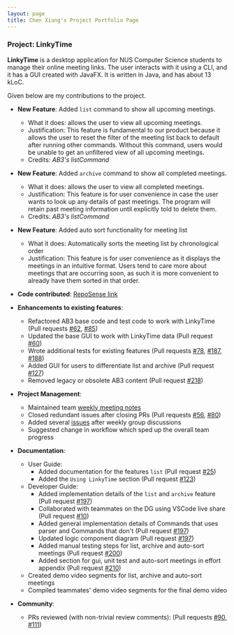 ```yaml
---
layout: page
title: Chen Xiang's Project Portfolio Page
---
```


### Project: LinkyTime

**LinkyTime** is a desktop application for NUS Computer Science students to manage their online meeting links. The user interacts with it using a CLI, and it has a GUI created with JavaFX. It is written in Java, and has about 13 kLoC.

Given below are my contributions to the project.

* **New Feature**: Added `list` command to show all upcoming meetings.
    * What it does: allows the user to view all upcoming meetings.
    * Justification: This feature is fundamental to our product because it allows the user to reset the filter of the meeting list back to default after running other commands. Without this command, users would be unable to get an unfiltered view of all upcoming meetings.
    * Credits: *AB3's listCommand*

* **New Feature**: Added `archive` command to show all completed meetings.
    * What it does: allows the user to view all completed meetings.
    * Justification: This feature is for user convenience in case the user wants to look up any details of past meetings. The program will retain past meeting information until explicitly told to delete them.
    * Credits: *AB3's listCommand* 
  
* **New Feature**: Added auto sort functionality for meeting list
    * What it does: Automatically sorts the meeting list by chronological order
    * Justification: This feature is for user convenience as it displays the meetings in an intuitive format. Users tend to care more about meetings that are occurring soon, as such it is more convenient to already have them sorted in that order.

* **Code contributed**: [RepoSense link](https://nus-cs2103-ay2122s2.github.io/tp-dashboard/?search=&sort=groupTitle&sortWithin=title&timeframe=commit&mergegroup=&groupSelect=groupByRepos&breakdown=true&checkedFileTypes=docs~functional-code~test-code~other&since=2022-02-18&tabOpen=true&tabType=authorship&tabAuthor=xMashedxTomatox&tabRepo=AY2122S2-CS2103T-T13-3%2Ftp%5Bmaster%5D&authorshipIsMergeGroup=false&authorshipFileTypes=docs~functional-code~test-code&authorshipIsBinaryFileTypeChecked=false)

* **Enhancements to existing features**:
    * Refactored AB3 base code and test code to work with LinkyTime (Pull requests [\#62](https://github.com/AY2122S2-CS2103T-T13-3/tp/pull/62), [\#85](https://github.com/AY2122S2-CS2103T-T13-3/tp/pull/85))
    * Updated the base GUI to work with LinkyTime data (Pull request [\#60](https://github.com/AY2122S2-CS2103T-T13-3/tp/pull/60))
    * Wrote additional tests for existing features (Pull requests [\#78](https://github.com/AY2122S2-CS2103T-T13-3/tp/pull/78), [\#187](https://github.com/AY2122S2-CS2103T-T13-3/tp/pull/187), [\#188](https://github.com/AY2122S2-CS2103T-T13-3/tp/pull/188))
    * Added GUI for users to differentiate list and archive (Pull request [\#127](https://github.com/AY2122S2-CS2103T-T13-3/tp/pull/127))
    * Removed legacy or obsolete AB3 content (Pull request [\#218](https://github.com/AY2122S2-CS2103T-T13-3/tp/pull/218))

* **Project Management**:
    * Maintained team [weekly meeting notes](https://docs.google.com/document/d/1blOVPpajNMHmHRSajK4t9cl0r2PwMiO2j7FF4Xy-pO8/edit?usp=sharing)
    * Closed redundant issues after closing PRs (Pull requests [\#56](https://github.com/AY2122S2-CS2103T-T13-3/tp/issues/56), [\#80](https://github.com/AY2122S2-CS2103T-T13-3/tp/issues/80))
    * Added several [issues](https://github.com/AY2122S2-CS2103T-T13-3/tp/issues?q=is%3Aissue+is%3Aclosed+author%3AxMashedxTomatox) after weekly group discussions
    * Suggested change in workflow which sped up the overall team progress
  
* **Documentation**:
    * User Guide:
        * Added documentation for the features `list` (Pull request [\#25](https://github.com/AY2122S2-CS2103T-T13-3/tp/pull/25))
        * Added the `Using LinkyTime` section (Pull request [\#123](https://github.com/AY2122S2-CS2103T-T13-3/tp/pull/123))
    * Developer Guide:
        * Added implementation details of the `list` and `archive` feature (Pull request [\#197](https://github.com/AY2122S2-CS2103T-T13-3/tp/pull/197))
        * Collaborated with teammates on the DG using VSCode live share (Pull request [#10](https://github.com/AY2122S2-CS2103T-T13-3/tp/pull/10))
        * Added general implementation details of Commands that uses parser and Commands that don't (Pull request [\#197](https://github.com/AY2122S2-CS2103T-T13-3/tp/pull/197))
        * Updated logic component diagram (Pull request [\#197](https://github.com/AY2122S2-CS2103T-T13-3/tp/pull/197))
        * Added manual testing steps for list, archive and auto-sort meetings (Pull request [\#200](https://github.com/AY2122S2-CS2103T-T13-3/tp/pull/200))
        * Added section for gui, unit test and auto-sort meetings in effort appendix (Pull request [\#210](https://github.com/AY2122S2-CS2103T-T13-3/tp/pull/210))
    * Created demo video segments for list, archive and auto-sort meetings
    * Compiled teammates' demo video segments for the final demo video

* **Community**:
    * PRs reviewed (with non-trivial review comments): (Pull requests [\#90](https://github.com/AY2122S2-CS2103T-T13-3/tp/pull/90), [\#111](https://github.com/AY2122S2-CS2103T-T13-3/tp/pull/111))



